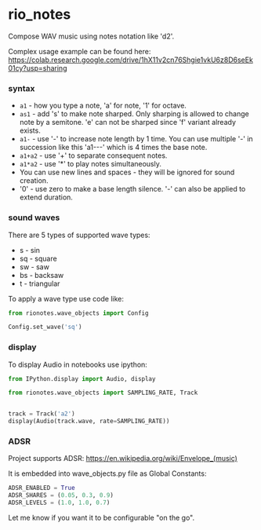 # rio_notes
Compose WAV music using notes notation like 'd2'.

Complex usage example can be found here: https://colab.research.google.com/drive/1hX11v2cn76Shgie1vkU6z8D6seEk01cy?usp=sharing

### syntax

- `a1` - how you type a note, 'a' for note, '1' for octave.
- `as1` - add 's' to make note sharped. Only sharping is allowed to change note by a semitone. 'e' can not be sharped since 'f' variant already exists.
- `a1-` - use '-' to increase note length by 1 time. You can use multiple '-' in succession like this 'a1---' which is 4 times the base note.
- `a1+a2` - use '+' to separate consequent notes.
- `a1*a2` - use '*' to play notes simultaneously.
- You can use new lines and spaces - they will be ignored for sound creation.
- '0' - use zero to make a base length silence. '-' can also be applied to extend duration.

### sound waves

There are 5 types of supported wave types:

- s - sin
- sq - square
- sw - saw
- bs - backsaw
- t - triangular

To apply a wave type use code like:

```python
from rionotes.wave_objects import Config

Config.set_wave('sq')
```

### display

To display Audio in notebooks use ipython:

```python
from IPython.display import Audio, display

from rionotes.wave_objects import SAMPLING_RATE, Track


track = Track('a2')
display(Audio(track.wave, rate=SAMPLING_RATE))
```

### ADSR

Project supports ADSR: https://en.wikipedia.org/wiki/Envelope_(music)

It is embedded into wave_objects.py file as Global Constants:

```python
ADSR_ENABLED = True
ADSR_SHARES = (0.05, 0.3, 0.9)
ADSR_LEVELS = (1.0, 1.0, 0.7)
```

Let me know if you want it to be configurable "on the go".
